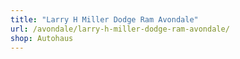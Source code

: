 ```yaml
---
title: "Larry H Miller Dodge Ram Avondale"
url: /avondale/larry-h-miller-dodge-ram-avondale/
shop: Autohaus
---
```

